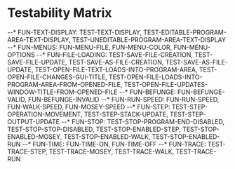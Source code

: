 # Testability Matrix
  --* FUN-TEXT-DISPLAY: TEST-TEXT-DISPLAY, TEST-EDITABLE-PROGRAM-AREA-TEXT-DISPLAY, TEST-UNEDITABLE-PROGRAM-AREA-TEXT-DISPLAY
  --* FUN-MENUS: FUN-MENU-FILE, FUN-MENU-COLOR, FUN-MENU-OPTIONS
  --* FUN-FILE-LOADING: TEST-SAVE-FILE-CREATION, TEST-SAVE-FILE-UPDATE, TEST-SAVE-AS-FILE-CREATION, TEST-SAVE-AS-FILE-UPDATE, TEST-OPEN-FILE-TEXT-LOADS-INTO-PROGRAM-AREA, TEST-OPEN-FILE-CHANGES-GUI-TITLE, TEST-OPEN-FILE-LOADS-INTO-PROGRAM-AREA-FROM-OPENED-FILE, TEST-OPEN-FILE-UPDATES-WINDOW-TITLE-FROM-OPENED-FILE
  --* FUN-BEFUNGE: FUN-BEFUNGE-VALID, FUN-BEFUNGE-INVALID
  --* FUN-RUN-SPEED: FUN-RUN-SPEED, FUN-WALK-SPEED, FUN-MOSEY-SPEED
  --* FUN-STEP: TEST-STEP-OPERATION-MOVEMENT, TEST-STEP-STACK-UPDATE, TEST-STEP-OUTPUT-UPDATE
  --* FUN-STOP: TEST-STOP-PROGRAM-END-DISABLED, TEST-STOP-STOP-DISABLED, TEST-STOP-ENABLED-STEP, TEST-STOP-ENABLED-MOSEY, TEST-STOP-ENABLED-WALK, TEST-STOP-ENABLED-RUN
  --* FUN-TIME: FUN-TIME-ON, FUN-TIME-OFF
  --* FUN-TRACE: TEST-TRACE-STEP, TEST-TRACE-MOSEY, TEST-TRACE-WALK, TEST-TRACE-RUN
